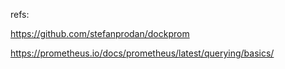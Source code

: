 


refs:

https://github.com/stefanprodan/dockprom

https://prometheus.io/docs/prometheus/latest/querying/basics/